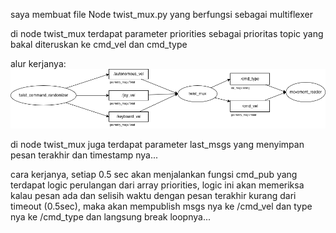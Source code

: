 saya membuat file Node twist_mux.py yang berfungsi sebagai multiflexer

di node twist_mux terdapat parameter priorities sebagai prioritas topic yang bakal diteruskan ke cmd_vel dan cmd_type 

alur kerjanya:
![diagram](diagram.png)

di node twist_mux juga terdapat parameter last_msgs yang menyimpan pesan terakhir dan timestamp nya...

cara kerjanya, setiap 0.5 sec akan menjalankan fungsi cmd_pub yang terdapat logic perulangan dari array priorities, logic ini akan memeriksa kalau pesan ada dan selisih waktu dengan pesan terakhir kurang dari timeout (0.5sec), maka akan mempublish msgs nya ke /cmd_vel dan type nya ke /cmd_type dan langsung break loopnya...

